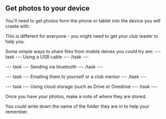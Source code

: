 ## Get photos to your device

You'll need to get photos form the phone or tablet into the device you will craete with.

This is different for everyone - you might need to get your club leader to help you.

Some simple ways to share files from mobile deives you could try are:
--- task ---
Using a USB cable
--- /task ---

--- task ---
Sending via bluetooth 
--- /task ---

--- task ---
Emailing them to yourself or a club mentor 
--- /task ---

--- task ---
Using cloud storage (such as Drive or Onedrive
--- /task ---

Once you have your photos, make a note of where they are stored.

You could write down the name of the folder they are in to help your remember. 